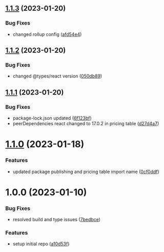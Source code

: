 ## [1.1.3](https://github.com/Salable/react-sdk/compare/v1.1.2...v1.1.3) (2023-01-20)


### Bug Fixes

* changed rollup config ([afd54e4](https://github.com/Salable/react-sdk/commit/afd54e4bcc07c5b4f559098c107180941cec701f))

## [1.1.2](https://github.com/Salable/react-sdk/compare/v1.1.1...v1.1.2) (2023-01-20)


### Bug Fixes

* changed @types/react version ([050db89](https://github.com/Salable/react-sdk/commit/050db894e1ca27140748a50a5e7d36a5efe44f73))

## [1.1.1](https://github.com/Salable/react-sdk/compare/v1.1.0...v1.1.1) (2023-01-20)


### Bug Fixes

* package-lock.json updated ([6f123bf](https://github.com/Salable/react-sdk/commit/6f123bf37853e94cd6b398110c28a973294e2e63))
* peerDependencies react changed to 17.0.2 in pricing table ([d27d4a7](https://github.com/Salable/react-sdk/commit/d27d4a7633bded124f55f11fbfffc94928837cb0))

# [1.1.0](https://github.com/Salable/react-sdk/compare/v1.0.0...v1.1.0) (2023-01-18)


### Features

* updated package publishing and pricing table import name ([0cf0ddf](https://github.com/Salable/react-sdk/commit/0cf0ddf879fb55308e4d6e3283bc9bb72f0beb72))

# 1.0.0 (2023-01-10)


### Bug Fixes

* resolved build and type issues ([7bedbce](https://github.com/Salable/react-sdk/commit/7bedbcee22dc8648e59a5dadeb17a98bbbfa122b))


### Features

* setup initial repo ([a10d53f](https://github.com/Salable/react-sdk/commit/a10d53fc210ea50de40661adf726da334318aefa))

